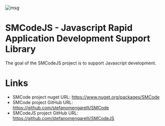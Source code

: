 ![msg](https://img.shields.io/badge/Language-Javascript-blue)

# SMCodeJS - Javascript Rapid Application Development Support Library

The goal of the SMCodeJS project is to support Javascript development.

# Links
- SMCode project nuget URL: https://www.nuget.org/packages/SMCode
- SMCode project GitHub URL: https://github.com/stefanomengarelli/SMCode
- SMCodeJS project GitHub URL: https://github.com/stefanomengarelli/SMCodeJS
